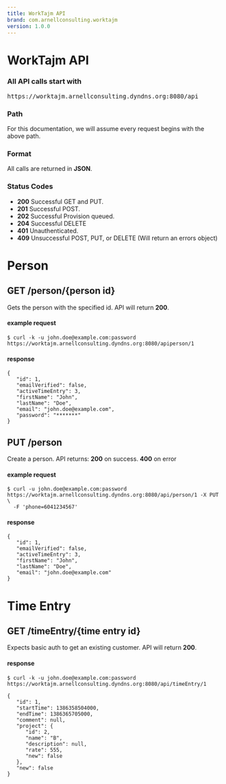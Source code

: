 ```yaml
---
title: WorkTajm API
brand: com.arnellconsulting.worktajm
version: 1.0.0
---
```


# WorkTajm API

### All API calls start with

<pre class="base">
https://worktajm.arnellconsulting.dyndns.org:8080/api
</pre>

### Path

For this documentation, we will assume every request begins with the above path.

### Format

All calls are returned in **JSON**.

### Status Codes

- **200** Successful GET and PUT.
- **201** Successful POST.
- **202** Successful Provision queued.
- **204** Successful DELETE
- **401** Unauthenticated.
- **409** Unsuccessful POST, PUT, or DELETE (Will return an errors object)



# Person

## GET /person/{person id}

Gets the person with the specified id.
API will return **200**.

#### example request

    $ curl -k -u john.doe@example.com:password https://worktajm.arnellconsulting.dyndns.org:8080/apiperson/1

#### response

    {
       "id": 1,
       "emailVerified": false,
       "activeTimeEntry": 3,
       "firstName": "John",
       "lastName": "Doe",
       "email": "john.doe@example.com",
       "password": "*******"
    }


## PUT /person

Create a person.
API returns:
**200** on success.
**400** on error

#### example request

    $ curl -u john.doe@example.com:password https://worktajm.arnellconsulting.dyndns.org:8080/api/person/1 -X PUT \
      -F 'phone=6041234567'

#### response

    {
       "id": 1,
       "emailVerified": false,
       "activeTimeEntry": 3,
       "firstName": "John",
       "lastName": "Doe",
       "email": "john.doe@example.com"
    }

# Time Entry

## GET /timeEntry/{time entry id}

Expects basic auth to get an existing customer. API will return **200**.

#### response

    $ curl -k -u john.doe@example.com:password https://worktajm.arnellconsulting.dyndns.org:8080/api/timeEntry/1

    {
       "id": 1,
       "startTime": 1386358504000,
       "endTime": 1386365705000,
       "comment": null,
       "project": {
          "id": 2,
          "name": "B",
          "description": null,
          "rate": 555,
          "new": false
       },
       "new": false
    }    

## 




